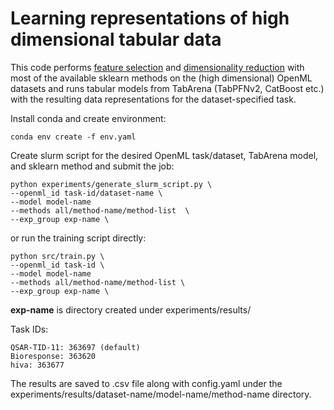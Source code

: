 # Learning representations of high dimensional tabular data

This code performs [feature selection](https://scikit-learn.org/stable/modules/feature_selection.html) and [dimensionality reduction](https://scikit-learn.org/stable/modules/unsupervised_reduction.html) with most of the available sklearn methods on the (high dimensional) OpenML datasets and runs tabular models from TabArena (TabPFNv2, CatBoost etc.) with the resulting data representations for the dataset-specified task. 


Install conda and create environment:
```
conda env create -f env.yaml
```

Create slurm script for the desired OpenML task/dataset, TabArena model, and sklearn method and submit the job:
```
python experiments/generate_slurm_script.py \
--openml_id task-id/dataset-name \
--model model-name
--methods all/method-name/method-list  \
--exp_group exp-name \
```

or run the training script directly:
```
python src/train.py \
--openml_id task-id \
--model model-name
--methods all/method-name/method-list \
--exp_group exp-name \
```

**exp-name** is directory created under experiments/results/ 

Task IDs:
```
QSAR-TID-11: 363697 (default)
Bioresponse: 363620
hiva: 363677 
```

The results are saved to .csv file along with config.yaml under the experiments/results/dataset-name/model-name/method-name directory.
